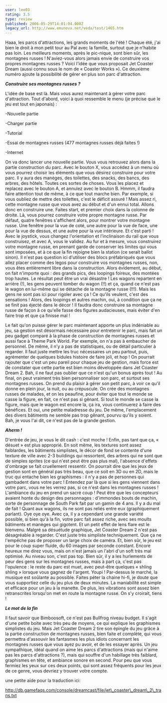 ```yaml
---
user: leo03
rating: 3.5
type: review
published: 2006-05-29T14:01:04.000Z
legacy_url: http://www.emunova.net/veda/test/1465.htm
---
```

Haaa, les parcs d'attractions, les grands moments de l'été ! Chaque été, j'ai bien le droit à mon petit tour au Pal avec la famille, surtout que je n'habite pas loin. Les meilleurs moments, après le pic-nique, sont bien sûr, les montagnes russes ! N'aviez-vous alors jamais envie de construire vos propres montagnes russes ? Voici l'idée que vous proposait Jet Coaster Dream (aussi connu sous le nom de « Coaster Works »). Ce deuxième numéro ajoute la possibilité de gérer en plus son parc d'attraction.  

  

_**Construire ses montagnes russes ?**_  

  

L'idée de base est là. Mais vous aurez maintenant à gérer votre parc d'attraction. Tout d'abord, voici à quoi ressemble le menu (je précise que le jeu est tout en japonais) :  

-Nouvelle partie  

-Charger partie  

-Tutorial  

-Essai de montagnes russes (477 montagnes russes déjà faites !)  

-Internet  

  

On va donc lancer une nouvelle partie. Vous vous retrouvez alors dans la partie construction du parc. Avec le bouton X, vous accédez à un menu où vous pourrez choisir les éléments que vous désirez construire pour votre parc. Il y aura des manèges, des toilettes, des snacks, des bancs, des arbres, des hôtels. Toutes ces sortes de choses. Vous les placez et replacez avec le bouton A, et annulez avec le bouton B. Hmmm, il faudra faire attention tout de même, à ce que tout marche bien. Par exemple, si vous oubliez de mettre des toilettes, c'est le déficit assuré ! Mais assez ri, cette montagne russe que vous avez au début et d'un ennui total. Allons donc en construire une. Faites start, et premier choix dans la colonne de droite. Là, vous pourrez construire votre propre montagne russe. Par défaut, quatre fenêtres s'affichent alors, pour montrer votre montagne russe. Une fenêtre pour la vue de coté, une autre pour la vue de face, une pour la vue de dessus, et une autre pour la vue intérieure. Et c'est parti ! Avec le joystick, vous changez l'orientation et l'inclinaison du rail que vous construisez, et avec A, vous le validez. Au fur et à mesure, vous construirez votre montagne russe, en prenant garde de conserver les limites qui vous sont imposées, et à ce que la fin rejoigne bien la station (ce serait ballot sinon). Il n'est pas question ici d'utiliser des blocs préfabriqués que vous allez placer comme des legos pour construire vos montagnes russes, non, vous êtes entièrement libre dans la construction. Alors évidement, au début, on fait n'importe quoi : des grands pics, des loopings foireux, des montées trop hautes. Le résultat peut être un vrai désastre ! Les wagons repartent en arrière (!), les gens peuvent tomber du wagon (!!) et ça, quand ce n'est pas le wagon en lui-même qui se détache de la montagne russe (!!!). Mais les gens ne sont pas ici pour rigoler avec ça ! Ce qu'ils veulent, c'est des sensations ! Alors, des loopings et autres machin, oui, à condition que ça ne se finit pas éjecté dans le décor ! Il faudra donc construire sa montagne russe de façon à ce qu'elle fasse des figures audacieuses, mais éviter d'en faire trop et que ça finisse mal !  

  

Le fait qu'on puisse gérer le parc maintenant apporte un plus indéniable au jeu, sa gestion est désormais nécessaire pour entretenir le parc, mais fait un peu gadget comparé à la phase de construction de montagnes russes et aussi face à Theme Park World. Par exemple, on n'a pas à embaucher de personnel. De même, il n'y a pas de statistiques, ou de détail particulier à regarder. Il faut juste mettre les truc nécessaires un peu partout, puis, agrémenter de quelques bidules histoire de faire joli, et hop ! On pourrait rajouter que c'est un peu pareil pour chaque jeu de gestion, mais force est de constater que cette partie est bien moins développée dans Jet Coaster Dream 2\. Bah, il ne faut pas oublier que ce n'est qu'un bonus après tout ! Au final, on peut vraiment très bien personnaliser son parc, et surtout ses montagnes russes. On prend du plaisir à gérer son petit parc, à voir ce qu'il donne en plein jour, la nuit, ou au crépuscule. On crée des montagnes russes de malades, et on les peaufine, pour éviter que tout le monde se casse la figure, en fait, ce n'est pas si gênant. Si tout le monde se casse la figure, mais que le wagon est encore la, ça ira, vous continuerez à faire des bénéfices. Et oui, une petite maladresse du jeu. De même, l'emplacement des divers bâtiments ne semble pas trop gênant, pourvu qu'ils y soient. Bah, je vous l'ai dit, ce n'est pas de la grande gestion.  

  

_**Aherm !**_  

  

D'entrée de jeu, je vous le dit cash : c'est moche ! Enfin, pas tant que ça, « désuet » est plus approprié. En soit même, les textures sont assez faiblardes, les bâtiments simplistes, le décor de fond se contente d'une texture de ville avec 2-3 buildings qui ressortent, des arbres qui ne sont que de simples sprites (ce qui n'est peut être pas plus mal), l'absence d'effets d'ombrage se fait cruellement ressentir. On pourrait dire que les jeux de gestion sont en général pas très beau, que ce soit en 3D ou en 2D, mais le truc qui entache bien les graphismes : il n'y a pas de personnes qui gambadent dans votre parc ! Entendez par là que si les gens viennent dans votre parc, vous ne les verrez pas, si ce n'est dans les montagnes russes ! L'ambiance du jeu en prend un sacré coup ! Peut être que les concepteurs avaient honte du design des personnages : d'immondes bouts de machin, sorte de personnage de South Park fait par un gamin de 4 ans. Il y a du mal de fait ! Quant aux wagons, ils ne sont pas reliés entre eux (graphiquement parlant). Oye oye oye. Avec ça, il y a cependant une grande variété possible, si bien qu'à la fin, votre parc fait assez riche, avec ses moults bâtiments et manèges qui gigotent. Et un petit effet de lens flare est le bienvenu. Malgré sa désuétude graphique, Jet Coaster Dream 2 n'est pas désagréable à regarder. C'est juste très simpliste techniquement. Que ça ne l'empêche pas de proposer un large choix de caméra. Et, bien sûr, le jeu est pour le coup super fluide, du 60 images par seconde constant. Encore heureux me direz vous, mais on n'est jamais un l'abri d'un soft très mal optimisé. Au niveau son, c'est pas top. Bien sûr, il y a les hurlements de peur des gens sur les montagnes russes, mais à part ça, c'est pas l'opulence : le reste du parc est muet, avec peut-être quelques « shling shling » lorsque vous gagnez de l'argent. Youpi ! Par-dessus le marché, la musique est soûlante au possible. Faites péter la chaine hi-fi, je doute que vous supportiez celle du jeu plus de deux minutes. La maniabilité est simple et efficace pour un jeu à la manette. De plus, les vibrations sont assez bien retranscrites lorsqu'on met en route la montagne russe. On s'y croirait, tiens !  

  

_**Le mot de la fin**_  

  

Il faut savoir que Bimboosoft, ce n'est pas Bullfrog niveau budget. Il s'agit d'une petite boite avec très peu de moyens, ce qui explique les graphismes simplistes du jeu. Mais Jet Coaster Dream 2 tire son épingle du jeu grâce à la partie construction de montagnes russes, bien faite et complète, qui vous permettra d'assouvir les fantasmes les plus idiots concernant les montagnes russes que vous ayez pu avoir, et de les essayer après. Un jeu sympathique, idéal quand on aime les parcs d'attractions (mais qui n'aime pas les parcs d'attractions ?), mais qui souffre d'un habillage très faiblard, graphismes en tête, et ambiance sonore en second. Pour peu que vous fermiez les yeux sur ces deux points, qui sont assez fréquents pour les jeux de ce genre, vous devriez y trouver votre compte.  

  

une petite aide pour la traduction ici:  

http://db.gamefaqs.com/console/dreamcast/file/jet\_coaster\_dream\_2\_trans.txt